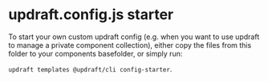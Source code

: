 # updraft.config.js starter
To start your own custom updraft config (e.g. when you want to use updraft to manage a private component collection), either copy the files from this folder to your components basefolder, or simply run:  

`updraft templates @updraft/cli config-starter`.
